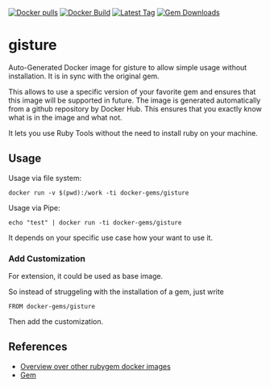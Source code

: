 [![Docker pulls](https://img.shields.io/docker/pulls/rubygem/gisture.svg)](https://hub.docker.com/r/rubygem/gisture/)
[![Docker Build](https://img.shields.io/docker/automated/rubygem/gisture.svg)](https://hub.docker.com/r/rubygem/gisture/)
[![Latest Tag](https://img.shields.io/github/tag/docker-rubygem/gisture.svg)](https://hub.docker.com/r/rubygem/gisture/)
[![Gem Downloads](https://img.shields.io/gem/dt/gisture.svg)](https://rubygems.org/gems/gisture/)
# gisture

Auto-Generated Docker image for gisture to allow simple usage without installation.
It is in sync with the original gem.

This allows to use a specific version of your favorite gem and ensures that this image will be supported in future.
The image is generated automatically from a github repository by Docker Hub.
This ensures that you exactly know what is in the image and what not.

It lets you use Ruby Tools without the need to install ruby on your machine.

## Usage

Usage via file system:

`docker run -v $(pwd):/work -ti docker-gems/gisture`

Usage via Pipe:

`echo "test" | docker run -ti docker-gems/gisture`

It depends on your specific use case how your want to use it.

### Add Customization

For extension, it could be used as base image.

So instead of struggeling with the installation of a gem, just write

`FROM docker-gems/gisture`

Then add the customization.

## References

 - [Overview over other rubygem docker images](https://github.com/thinkbot/docker-rubygem)
 - [Gem](https://rubygems.org/gems/gisture/)

